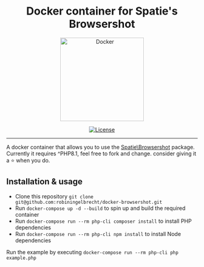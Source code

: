<h1 align="center">Docker container for Spatie's Browsershot</h1>

<p align="center">
	<img src="https://github.com/robiningelbrecht/docker-browsershot/raw/master/readme/docker.webp" alt="Docker" height="220">
</p>

<p align="center">
<a href="https://github.com/robiningelbrecht/docker-browsershot/blob/master/LICENSE"><img src="https://img.shields.io/github/license/robiningelbrecht/docker-browsershot?color=428f7e&logo=open%20source%20initiative&logoColor=white" alt="License"></a>
</p>

------

A docker container that allows you to use the [Spatie\Browsershot](https://github.com/spatie/browsershot) package. Currently it requires ^PHP8.1, feel free to fork and change. consider giving it a ⭐ when you do.

## Installation & usage

* Clone this repository `git clone git@github.com:robiningelbrecht/docker-browsershot.git`
* Run `docker-compose up -d --build` to spin up and build the required container
* Run `docker-compose run --rm php-cli composer install` to install PHP dependencies
* Run `docker-compose run --rm php-cli npm install` to install Node dependencies

Run the example by executing `docker-compose run --rm php-cli php example.php`

